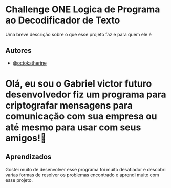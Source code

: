 
# Challenge ONE Logica de Programa ao Decodificador de Texto

Uma breve descrição sobre o que esse projeto faz e para quem ele é


## Autores

- [@octokatherine](https://github.com/yNephtune)


# Olá, eu sou o Gabriel victor futuro desenvolvedor fiz um programa para criptografar mensagens para comunicação com sua empresa ou até mesmo para usar com seus amigos!👋


## Aprendizados

Gostei muito de desenvolver esse programa foi muito desafiador e descobri varias formas de resolver os problemas encontrado e aprendi muito com esse projeto.

